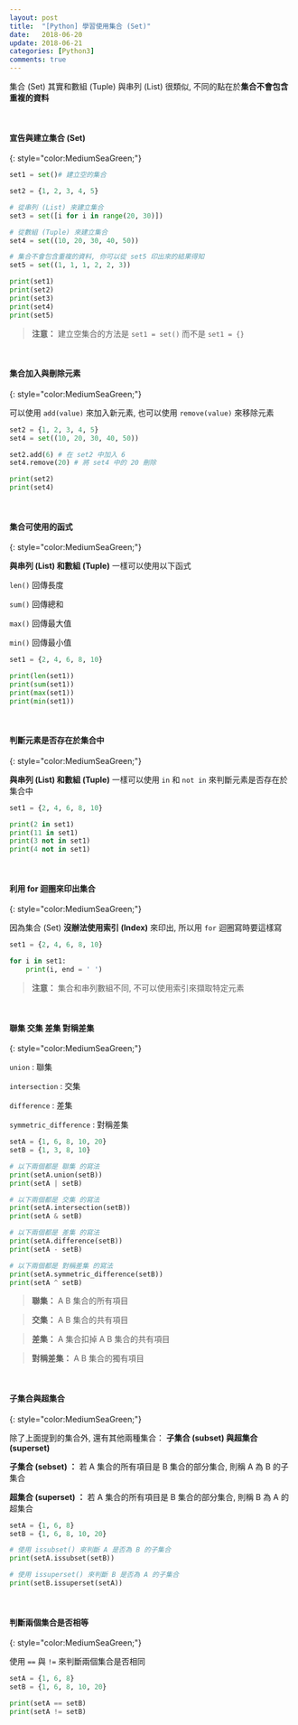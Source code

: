 ```yaml
---
layout: post
title:  "[Python] 學習使用集合 (Set)"
date:   2018-06-20
update:	2018-06-21
categories: [Python3]
comments: true
---
```


集合 (Set) 其實和數組 (Tuple) 與串列 (List) 很類似, 不同的點在於<b>集合不會包含重複的資料</b>

<br/>

#### 宣告與建立集合 (Set)
{: style="color:MediumSeaGreen;"}

```python
set1 = set()# 建立空的集合

set2 = {1, 2, 3, 4, 5}

# 從串列 (List) 來建立集合
set3 = set([i for i in range(20, 30)])

# 從數組 (Tuple) 來建立集合
set4 = set((10, 20, 30, 40, 50))

# 集合不會包含重複的資料, 你可以從 set5 印出來的結果得知
set5 = set((1, 1, 1, 2, 2, 3))

print(set1)
print(set2)
print(set3)
print(set4)
print(set5)
```

> **注意：** 建立空集合的方法是 `set1 = set()` 而不是 `set1 = {}`

<br/>

#### 集合加入與刪除元素
{: style="color:MediumSeaGreen;"}

可以使用 `add(value)` 來加入新元素, 也可以使用 `remove(value)` 來移除元素

```python
set2 = {1, 2, 3, 4, 5}
set4 = set((10, 20, 30, 40, 50))

set2.add(6) # 在 set2 中加入 6
set4.remove(20) # 將 set4 中的 20 刪除

print(set2)
print(set4)
```

<br/>

#### 集合可使用的函式
{: style="color:MediumSeaGreen;"}

<b>與串列 (List) 和數組 (Tuple)</b> 一樣可以使用以下函式

`len()` 回傳長度

`sum()` 回傳總和

`max()` 回傳最大值

`min()` 回傳最小值


```python
set1 = {2, 4, 6, 8, 10}

print(len(set1))
print(sum(set1))
print(max(set1))
print(min(set1))
```

<br/>

#### 判斷元素是否存在於集合中
{: style="color:MediumSeaGreen;"}

<b>與串列 (List) 和數組 (Tuple)</b> 一樣可以使用 `in` 和 `not in` 來判斷元素是否存在於集合中

```python
set1 = {2, 4, 6, 8, 10}

print(2 in set1)
print(11 in set1)
print(3 not in set1)
print(4 not in set1)
```

<br/>

#### 利用 for 迴圈來印出集合
{: style="color:MediumSeaGreen;"}

因為集合 (Set) <b>沒辦法使用索引 (Index)</b> 來印出, 所以用 `for` 迴圈寫時要這樣寫

```python
set1 = {2, 4, 6, 8, 10}

for i in set1:
	print(i, end = ' ')
```

> **注意：** 集合和串列數組不同, 不可以使用索引來擷取特定元素

<br/>

#### 聯集 交集 差集 對稱差集
{: style="color:MediumSeaGreen;"}

`union` : 聯集

`intersection` : 交集

`difference` : 差集

`symmetric_difference` : 對稱差集


```python
setA = {1, 6, 8, 10, 20}
setB = {1, 3, 8, 10}

# 以下兩個都是 聯集 的寫法
print(setA.union(setB))
print(setA | setB)

# 以下兩個都是 交集 的寫法
print(setA.intersection(setB))
print(setA & setB)

# 以下兩個都是 差集 的寫法
print(setA.difference(setB))
print(setA - setB)

# 以下兩個都是 對稱差集 的寫法
print(setA.symmetric_difference(setB))
print(setA ^ setB)
```

> **聯集：** A B 集合的所有項目

> **交集：** A B 集合的共有項目

> **差集：** A 集合扣掉 A B 集合的共有項目

> **對稱差集：** A B 集合的獨有項目

<br/>

#### 子集合與超集合
{: style="color:MediumSeaGreen;"}

除了上面提到的集合外, 還有其他兩種集合： <b>子集合 (subset) 與超集合 (superset)</b>

<b>子集合 (sebset) ：</b> 若 A 集合的所有項目是 B 集合的部分集合, 則稱 A 為 B 的子集合

<b>超集合 (superset) ：</b> 若 A 集合的所有項目是 B 集合的部分集合, 則稱 B 為 A 的超集合

```python
setA = {1, 6, 8}
setB = {1, 6, 8, 10, 20}

# 使用 issubset() 來判斷 A 是否為 B 的子集合
print(setA.issubset(setB))

# 使用 issuperset() 來判斷 B 是否為 A 的子集合
print(setB.issuperset(setA))
```

<br/>

#### 判斷兩個集合是否相等
{: style="color:MediumSeaGreen;"}

使用 `==` 與 `!=` 來判斷兩個集合是否相同

```python
setA = {1, 6, 8}
setB = {1, 6, 8, 10, 20}

print(setA == setB)
print(setA != setB)
```
